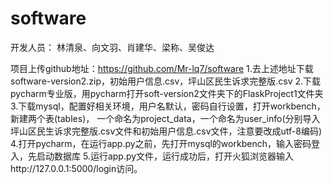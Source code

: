 # software
开发人员：
林清泉、向文羽、肖建华、梁称、吴俊达

项目上传github地址：https://github.com/Mr-lq7/software
1.去上述地址下载software-version2.zip，初始用户信息.csv，坪山区民生诉求完整版.csv
2.下载pycharm专业版，用pycharm打开soft-version2文件夹下的FlaskProject1文件夹
3.下载mysql，配置好相关环境，用户名默认，密码自行设置，打开workbench，新建两个表(tables)，
一个命名为project_data，一个命名为user_info(分别导入坪山区民生诉求完整版.csv文件和初始用户信息.csv文件，注意要改成utf-8编码)
4.打开pycharm，在运行app.py之前，先打开mysql的workbench，输入密码登入，先启动数据库
5.运行app.py文件，运行成功后，打开火狐浏览器输入http://127.0.0.1:5000/login访问。